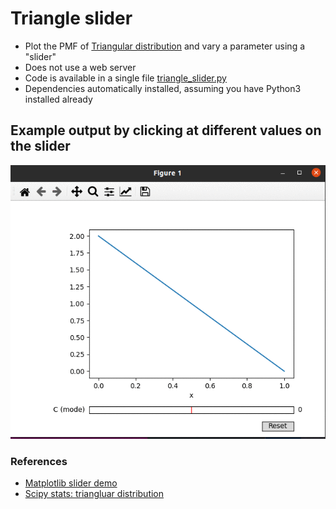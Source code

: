 # Triangle slider
* Plot the PMF of [Triangular distribution](https://en.wikipedia.org/wiki/Triangular_distribution) and vary a parameter using a "slider"
* Does not use a web server
* Code is available in a single file [triangle_slider.py](https://github.com/bcgov/wps-research/blob/master/doc/emily/triangle_slider.py)
* Dependencies automatically installed, assuming you have Python3 installed already

## Example output by clicking at different values on the slider
<img src="triangle.gif" width="650">

### References
* [Matplotlib slider demo](https://matplotlib.org/stable/gallery/widgets/slider_demo.html)
* [Scipy stats: triangluar distribution](https://docs.scipy.org/doc/scipy/reference/generated/scipy.stats.triang.html)
